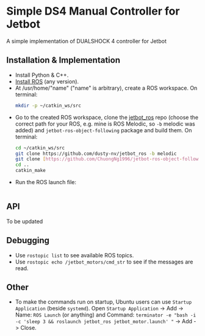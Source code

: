# Simple DS4 Manual Controller for Jetbot
A simple implementation of DUALSHOCK 4 controller for Jetbot

## Installation & Implementation
* Install Python & C++.
* [Install ROS](http://wiki.ros.org/melodic/Installation/Ubuntu) (any version).
* At /usr/home/"name" ("name" is arbitrary), create a ROS workspace. On terminal: 
   ```sh
   mkdir -p ~/catkin_ws/src
   ```
* Go to the created ROS workspace, clone the [jetbot_ros](https://github.com/dusty-nv/jetbot_ros) repo (choose the correct path for your ROS, e.g. mine is ROS Melodic, so `-b` melodic was added) and `jetbot-ros-object-following` package and build them. On terminal: 
   ```sh
   cd ~/catkin_ws/src
   git clone https://github.com/dusty-nv/jetbot_ros -b melodic
   git clone [https://github.com/ChuongNg1996/jetbot-ros-object-following](https://github.com/ChuongNg1996/jetbot-ros-DS4-controller)
   cd ..
   catkin_make
   ```
* Run the ROS launch file:
   ```sh
   
   ```
## API
To be updated

## Debugging 
* Use `rostopic list` to see available ROS topics.
* Use `rostopic echo /jetbot_motors/cmd_str` to see if the messages are read.

## Other
* To make the commands run on startup, Ubuntu users can use `Startup Application` (beside `systemd`). Open `Startup Application` -> Add -> Name: `ROS Launch` (or anything) and Command: `terminator -e "bash -i -c 'sleep 3 && roslaunch jetbot_ros jetbot_motor.launch' "` -> Add -> Close.
